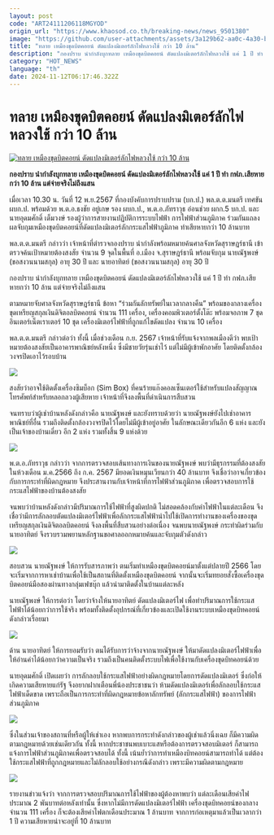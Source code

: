 ```yaml
---
layout: post
code: "ART24111206118MGYOD"
origin_url: "https://www.khaosod.co.th/breaking-news/news_9501380"
image: "https://github.com/user-attachments/assets/3a129b62-aa0c-4a30-bfc7-c7c704d4c724"
title: "ทลาย เหมืองขุดบิตคอยน์ ดัดแปลงมิเตอร์ลักไฟหลวงใช้ กว่า 10 ล้าน"
description: "กองปราบ นำกำลังบุกทลาย เหมืองขุดบิตคอยน์ ดัดแปลงมิเตอร์ลักไฟหลวงใช้ แค่ 1 ปี ทำ กฟภ.เสียหายกว่า 10 ล้าน แต่จ่ายจริงไม่ถึงแสน"
category: "HOT_NEWS"
language: "th"
date: 2024-11-12T06:17:46.322Z
---
```


# ทลาย เหมืองขุดบิตคอยน์ ดัดแปลงมิเตอร์ลักไฟหลวงใช้ กว่า 10 ล้าน

[![ทลาย เหมืองขุดบิตคอยน์ ดัดแปลงมิเตอร์ลักไฟหลวงใช้ กว่า 10 ล้าน](https://www.khaosod.co.th/wpapp/uploads/2024/11/Bitcoin-mining.jpg "ทลาย เหมืองขุดบิตคอยน์ ดัดแปลงมิเตอร์ลักไฟหลวงใช้ กว่า 10 ล้าน")](https://www.khaosod.co.th/wpapp/uploads/2024/11/Bitcoin-mining.jpg)

**กองปราบ นำกำลังบุกทลาย เหมืองขุดบิตคอยน์ ดัดแปลงมิเตอร์ลักไฟหลวงใช้ แค่ 1 ปี ทำ กฟภ.เสียหายกว่า 10 ล้าน แต่จ่ายจริงไม่ถึงแสน**

เมื่อเวลา 10.30 น. วันที่ 12 พ.ย.2567 ที่กองบังคับการปราบปราม (บก.ป.) พล.ต.ต.มนตรี เทศขัน ผบก.ป. พร้อมด้วย พ.ต.อ.ธงชัย อยู่เกษ รอง ผบก.ป., พ.ต.อ.ภัทราวุธ อ่อนช่วย ผกก.5 บก.ป. และ นายอุดมศักดิ์ เต็มวงษ์ รองผู้ว่าการสายงานปฏิบัติการระบบไฟฟ้า การไฟฟ้าส่วนภูมิภาค ร่วมกันแถลงผลจับกุมเหมืองขุดบิตคอยน์ที่ดัดแปลงมิเตอร์ลักกระแสไฟฟ้าภูมิภาค ทำเสียหายกว่า 10 ล้านบาท

พล.ต.ต.มนตรี กล่าวว่า เจ้าหน้าที่ตำรวจกองปราบ นำกำลังพร้อมหมายค้นศาลจังหวัดสุราษฎร์ธานี เข้าตรวจค้นเป้าหมายต้องสงสัย จำนวน 9 จุดในพื้นที่ อ.เมือง จ.สุราษฎร์ธานี พร้อมจับกุม นายณัฐพงษ์ (ขอสงวนนามสกุล) อายุ 30 ปี และ นายอาทิตย์ (ขอสงวนนามสกุล) อายุ 30 ปี

กองปราบ นำกำลังบุกทลาย เหมืองขุดบิตคอยน์ ดัดแปลงมิเตอร์ลักไฟหลวงใช้ แค่ 1 ปี ทำ กฟภ.เสียหายกว่า 10 ล้าน แต่จ่ายจริงไม่ถึงแสน

ตามหมายจับศาลจังหวัดสุราษฎร์ธานี ข้อหา “ร่วมกันลักทรัพย์ในเวลากลางคืน” พร้อมของกลางเครื่องขุดเหรียญสกุลเงินดิจิตอลบิตคอยน์ จำนวน 111 เครื่อง, เครื่องคอมพิวเตอร์ตั้งโต๊ะ พร้อมจอภาพ 7 ชุด อินเตอร์เน็ตเราเตอร์ 10 ชุด เครื่องมิเตอร์ไฟฟ้าที่ถูกแก้ไขดัดแปลง จำนวน 10 เครื่อง



พล.ต.ต.มนตรี กล่าวต่อว่า ทั้งนี้ เมื่อช่วงเดือน ก.ย. 2567 เจ้าหน้าที่รับแจ้งจากพลเมืองดีว่า พบเป้าหมายต้องสงสัยเป็นอาคารพาณิชย์หลังหนึ่ง ซึ่งมีชายวัยรุ่นเช่าไว้ แต่ไม่มีผู้เข้าพักอาศัย โดยติดตั้งกล้องวงจรปิดเอาไว้รอบบ้าน

[![](https://www.khaosod.co.th/wpapp/uploads/2024/11/12-เหมือง3.jpg)](https://www.khaosod.co.th/wpapp/uploads/2024/11/12-เหมือง3.jpg)

สงสัยว่าอาจใช้ติดตั้งเครื่องซิมบ็อก (Sim Box) ที่คนร้ายแก๊งคอลเซ็นเตอร์ใช้สำหรับแปลงสัญญาณโทรศัพท์สำหรับหลอกลวงผู้เสียหาย เจ้าหน้าที่จึงลงพื้นที่ดำเนินการสืบสวน

จนทราบว่าผู้เช่าบ้านหลังดังกล่าวคือ นายณัฐพงษ์ และยังทราบด้วยว่า นายณัฐพงษ์ยังไปเช่าอาคารพาณิชย์ที่อื่น รวมถึงติดตั้งกล้องวงจรปิดไว้โดยไม่มีผู้เข้าอยู่อาศัย ในลักษณะเดียวกันอีก 6 แห่ง และยังเป็นเจ้าของบ้านเดี่ยว อีก 2 แห่ง รวมทั้งสิ้น 9 แห่งด้วย

[![](https://www.khaosod.co.th/wpapp/uploads/2024/11/12-เหมือง1.jpg)](https://www.khaosod.co.th/wpapp/uploads/2024/11/12-เหมือง1.jpg)

พ.ต.อ.ภัทราวุธ กล่าวว่า จากการตรวจสอบเส้นทางการเงินของนายณัฐพงษ์ พบว่ามีธุรกรรมที่ต้องสงสัย ในห้วงเดือน ม.ค.2566 ถึง ก.ค. 2567 มียอดเงินหมุนเวียนกว่า 40 ล้านบาท จึงเชื่อว่าอาจเกี่ยวข้องกับการกระทำที่ผิดกฎหมาย จึงประสานงานกับเจ้าหน้าที่การไฟฟ้าส่วนภูมิภาค เพื่อตรวจสอบการใช้กระแสไฟฟ้าของบ้านต้องสงสัย

จนพบว่าบ้านหลังดังกล่าวมีปริมาณการใช้ไฟฟ้าที่สูงผิดปกติ ไม่สอดคล้องกับค่าไฟฟ้าในแต่ละเดือน จึงเชื่อว่ามีการลักลอบตัดแปลงมิเตอร์ไฟฟ้าเพื่อลักกระแสไฟฟ้านำไปใช้เปิดการทำงานของเครื่องของขุดเหรียญสกุลเงินดิจิตอลบิตคอยน์ จึงลงพื้นที่สืบสวนอย่างต่อเนื่อง จนพบนายณัฐพงษ์ กระทำผิดร่วมกับนายอาทิตย์ จึงรวบรวมพยานหลักฐานขอศาลออกหมายค้นและจับกุมตัวดังกล่าว

[![](https://www.khaosod.co.th/wpapp/uploads/2024/11/12-เหมือง4.jpg)](https://www.khaosod.co.th/wpapp/uploads/2024/11/12-เหมือง4.jpg)

สอบสวน นายณัฐพงษ์ ให้การรับสารภาพว่า ตนเริ่มทำเหมืองขุดบิตคอยน์มาตั้งแต่ปลายปี 2566 โดยจะเริ่มจากการหาเช่าบ้านเพื่อใช้เป็นสถานที่ติดตั้งเหมืองขุดบิตคอยน์ จากนั้นจะเริ่มทยอยสั่งซื้อเครื่องขุดบิตคอยน์มือสองผ่านทางกลุ่มเฟซบุ๊ก แล้วนำมาติดตั้งในบ้านแต่ละหลัง

นายณัฐพงษ์ ให้การต่อว่า โดยว่าจ้างให้นายอาทิตย์ ดัดแปลงมิเตอร์ไฟ เพื่อทำปริมาณการใช้กระแสไฟฟ้าได้น้อยกว่าการใช้จริง พร้อมทั้งติดตั้งอุปกรณ์ที่เกี่ยวข้องและเปิดใช้งานระบบเหมืองขุดบิทคอยน์ดังกล่าวเรื่อยมา

[![](https://www.khaosod.co.th/wpapp/uploads/2024/11/12-เหมือง5.jpg)](https://www.khaosod.co.th/wpapp/uploads/2024/11/12-เหมือง5.jpg)

ด้าน นายอาทิตย์ ให้การยอมรับว่า ตนได้รับการว่าจ้างจากนายณัฐพงษ์ ให้มาดัดแปลงมิเตอร์ไฟฟ้าเพื่อให้อ่านค่าได้น้อยกว่าความเป็นจริง รวมถึงเป็นคนติดตั้งระบบไฟเพื่อใช้งานกับเครื่องขุดบิทคอยน์ด้วย

นายอุดมศักดิ์ เปิดเผยว่า การลักลอบใช้กระแสไฟฟ้าอย่างผิดกฎหมายโดยการดัดแปลงมิเตอร์ ซึ่งก่อให้เกิดความเสียหายแก่รัฐ จึงอยากฝากเตือนพี่น้องประชาชนว่า ห้ามดัดแปลงมิเตอร์เพื่อลักลอบใช้กระแสไฟฟ้าเด็ดขาด เพราะถือเป็นการกระทำที่ผิดกฎหมายข้อหาลักทรัพย์ (ลักกระแสไฟฟ้า) ของการไฟฟ้าส่วนภูมิภาค

[![](https://www.khaosod.co.th/wpapp/uploads/2024/11/12-เหมือง6.jpg)](https://www.khaosod.co.th/wpapp/uploads/2024/11/12-เหมือง6.jpg)

ซึ่งในส่วนเจ้าของสถานที่หรือผู้ให้เช่าเอง หากพบการกระทำดังกล่าวของผู้เช่าแล้วนิ่งเฉย ก็มีความผิดตามกฎหมายด้วยเช่นเดียวกัน ทั้งนี้ หากประชาชนพบเบาะแสหรือต้องการตรวจสอบมิเตอร์ ก็สามารถแจ้งการไฟฟ้าส่วนภูมิภาคเพื่อตรวจสอบได้ ทั้งนี้ เน้นย้ำว่าการทำเหมืองบิทคอยน์สามารถทำได้ แต่ต้องใช้กระแสไฟฟ้าที่ถูกกฎหมายและไม่ลักลอบใช้อย่างกรณีดังกล่าว เพราะมีความผิดตามกฎหมาย

[![](https://www.khaosod.co.th/wpapp/uploads/2024/11/12-เหมือง7.jpg)](https://www.khaosod.co.th/wpapp/uploads/2024/11/12-เหมือง7.jpg)

รายงานข่าวแจ้งว่า จากการตรวจสอบปริมาณการใช้ไฟฟ้าของผู้ต้องหาพบว่า แต่ละเดือนเสียค่าไฟประมาณ 2 พันบาทต่อหลังเท่านั้น ซึ่งหากไม่มีการดัดแปลงมิเตอร์ไฟฟ้า เครื่องชุดบิทคอยน์ของกลาง จำนวน 111 เครื่อง ก็จะต้องเสียค่าไฟตกเดือนประมาณ 1 ล้านบาท จากการก่อเหตุมาแล้วเป็นเวลากว่า 1 ปี ความเสียหายน่าจะอยู่ที่ 10 ล้านบาท